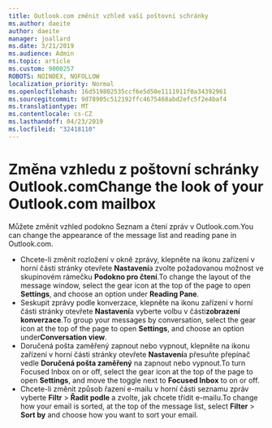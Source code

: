 ```yaml
---
title: Outlook.com změnit vzhled vaší poštovní schránky
ms.author: daeite
author: daeite
manager: joallard
ms.date: 3/21/2019
ms.audience: Admin
ms.topic: article
ms.custom: 9000257
ROBOTS: NOINDEX, NOFOLLOW
localization_priority: Normal
ms.openlocfilehash: 16d519802535ccf6e5d50e1111911f0a34392961
ms.sourcegitcommit: 9d78905c512192ffc4675468abd2efc5f2e4baf4
ms.translationtype: MT
ms.contentlocale: cs-CZ
ms.lasthandoff: 04/23/2019
ms.locfileid: "32418110"
---
```

# <a name="change-the-look-of-your-outlookcom-mailbox"></a><span data-ttu-id="56f06-102">Změna vzhledu z poštovní schránky Outlook.com</span><span class="sxs-lookup"><span data-stu-id="56f06-102">Change the look of your Outlook.com mailbox</span></span>

<span data-ttu-id="56f06-103">Můžete změnit vzhled podokno Seznam a čtení zpráv v Outlook.com.</span><span class="sxs-lookup"><span data-stu-id="56f06-103">You can change the appearance of the message list and reading pane in Outlook.com.</span></span>

- <span data-ttu-id="56f06-104">Chcete-li změnit rozložení v okně zprávy, klepněte na ikonu zařízení v horní části stránky otevřete **Nastavení**a zvolte požadovanou možnost ve skupinovém rámečku **Podokno pro čtení**.</span><span class="sxs-lookup"><span data-stu-id="56f06-104">To change the layout of the message window, select the gear icon at the top of the page to open **Settings**, and choose an option under **Reading Pane**.</span></span>
- <span data-ttu-id="56f06-105">Seskupit zprávy podle konverzace, klepněte na ikonu zařízení v horní části stránky otevřete **Nastavení**a vyberte volbu v části**zobrazení konverzace**.</span><span class="sxs-lookup"><span data-stu-id="56f06-105">To group your messages by conversation, select the gear icon at the top of the page to open **Settings**, and choose an option under**Conversation view**.</span></span>
- <span data-ttu-id="56f06-106">Doručená pošta zaměřený zapnout nebo vypnout, klepněte na ikonu zařízení v horní části stránky otevřete **Nastavení**a přesuňte přepínač vedle **Doručená pošta zaměřený** na zapnout nebo vypnout.</span><span class="sxs-lookup"><span data-stu-id="56f06-106">To turn Focused Inbox on or off, select the gear icon at the top of the page to open **Settings**, and move the toggle next to **Focused Inbox** to on or off.</span></span>
- <span data-ttu-id="56f06-107">Chcete-li změnit způsob řazení e-mailu v horní části seznamu zpráv vyberte **Filtr** > **Řadit podle** a zvolte, jak chcete třídit e-mailu.</span><span class="sxs-lookup"><span data-stu-id="56f06-107">To change how your email is sorted, at the top of the message list, select **Filter** > **Sort by** and choose how you want to sort your email.</span></span>